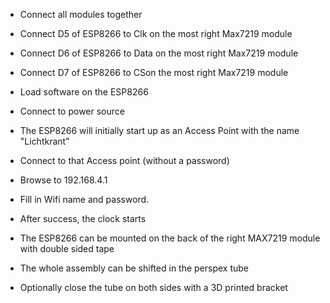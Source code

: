 - Connect all modules together
- Connect D5 of ESP8266 to Clk on the most right Max7219 module 
- Connect D6 of ESP8266 to Data on the most right Max7219 module 
- Connect D7 of ESP8266 to CSon the most right Max7219 module
- Load software on the ESP8266
- Connect to power source
- The ESP8266 will initially start up as an Access Point with the name "Lichtkrant"
- Connect to that Access point (without a password)
- Browse to 192.168.4.1
  
- Fill in Wifi name and password.
- After success, the clock starts
- The ESP8266 can be mounted on the back of the right MAX7219 module with double sided tape
- The whole assembly can be shifted in the perspex tube
- Optionally close the tube on both sides with a 3D printed bracket 
